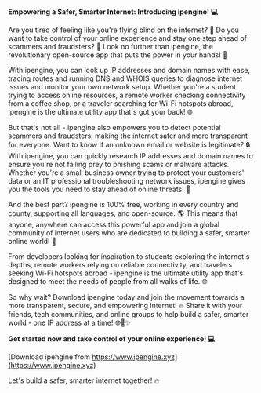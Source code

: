 **Empowering a Safer, Smarter Internet: Introducing ipengine! 💻**

Are you tired of feeling like you're flying blind on the internet? 🤯 Do you want to take control of your online experience and stay one step ahead of scammers and fraudsters? 🚫 Look no further than ipengine, the revolutionary open-source app that puts the power in your hands! 🔧

With ipengine, you can look up IP addresses and domain names with ease, tracing routes and running DNS and WHOIS queries to diagnose internet issues and monitor your own network setup. Whether you're a student trying to access online resources, a remote worker checking connectivity from a coffee shop, or a traveler searching for Wi-Fi hotspots abroad, ipengine is the ultimate utility app that's got your back! 🌐

But that's not all - ipengine also empowers you to detect potential scammers and fraudsters, making the internet safer and more transparent for everyone. Want to know if an unknown email or website is legitimate? 🔒 With ipengine, you can quickly research IP addresses and domain names to ensure you're not falling prey to phishing scams or malware attacks. Whether you're a small business owner trying to protect your customers' data or an IT professional troubleshooting network issues, ipengine gives you the tools you need to stay ahead of online threats! 💪

And the best part? ipengine is 100% free, working in every country and county, supporting all languages, and open-source. 🌎 This means that anyone, anywhere can access this powerful app and join a global community of internet users who are dedicated to building a safer, smarter online world! 👥

From developers looking for inspiration to students exploring the internet's depths, remote workers relying on reliable connectivity, and travelers seeking Wi-Fi hotspots abroad - ipengine is the ultimate utility app that's designed to meet the needs of people from all walks of life. 🌐

So why wait? Download ipengine today and join the movement towards a more transparent, secure, and empowering internet! 🔥 Share it with your friends, tech communities, and online groups to help build a safer, smarter world - one IP address at a time! 🌐🚀✨

**Get started now and take control of your online experience! 💻**

[Download ipengine from https://www.ipengine.xyz](https://www.ipengine.xyz)

Let's build a safer, smarter internet together! 🔥